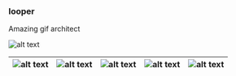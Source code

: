 ### looper
Amazing gif architect

[logo]:http://is5.mzstatic.com/image/thumb/Purple91/v4/0b/c4/31/0bc43194-c79d-60cf-c30e-d030816b6415/source/175x175bb.jpg "looper"
[brand1]:http://a1.mzstatic.com/us/r30/Purple122/v4/5e/89/83/5e89833f-394b-9c94-6a69-779b60dcb00d/screen696x696.jpeg "Create amazing GIFs"
[brand2]:http://a3.mzstatic.com/us/r30/Purple111/v4/4c/f9/e0/4cf9e0ec-293c-2ff1-ab28-df5b6a27b863/screen696x696.jpeg "Combine videos in a GIF"
[brand3]:http://a2.mzstatic.com/us/r30/Purple122/v4/36/fc/f6/36fcf6de-a68d-d1d2-1e63-439617991e3c/screen696x696.jpeg "Capture great moments"
[brand4]:http://a3.mzstatic.com/us/r30/Purple111/v4/30/57/92/30579209-9855-d5ce-1b38-e6d2f304eb5f/screen696x696.jpeg "Use super cool effects"
[brand5]:http://a4.mzstatic.com/us/r30/Purple111/v4/76/3a/87/763a87d7-9f56-a6e0-d054-1219c145e84d/screen696x696.jpeg "Share them anytime"

![alt text][logo]

![alt text][brand1] | ![alt text][brand2] | ![alt text][brand3] | ![alt text][brand4] | ![alt text][brand5]
--- | --- | --- | --- | ---
